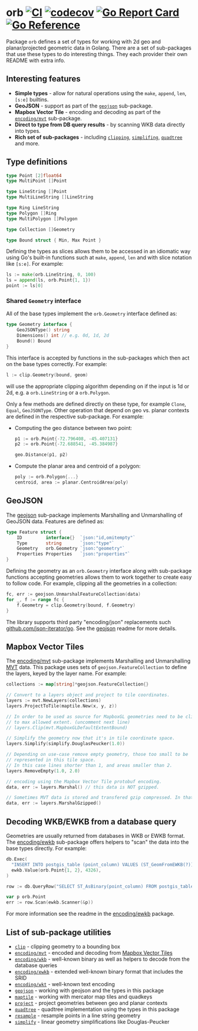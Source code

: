# orb [![CI](https://github.com/paulmach/orb/workflows/CI/badge.svg)](https://github.com/paulmach/orb/actions?query=workflow%3ACI+event%3Apush) [![codecov](https://codecov.io/gh/paulmach/orb/branch/master/graph/badge.svg?token=NuuTjLVpKW)](https://codecov.io/gh/paulmach/orb) [![Go Report Card](https://goreportcard.com/badge/github.com/paulmach/orb)](https://goreportcard.com/report/github.com/paulmach/orb) [![Go Reference](https://pkg.go.dev/badge/github.com/paulmach/orb.svg)](https://pkg.go.dev/github.com/paulmach/orb)

Package `orb` defines a set of types for working with 2d geo and planar/projected geometric data in Golang.
There are a set of sub-packages that use these types to do interesting things.
They each provider their own README with extra info.

## Interesting features

-   **Simple types** - allow for natural operations using the `make`, `append`, `len`, `[s:e]` builtins.
-   **GeoJSON** - support as part of the [`geojson`](geojson) sub-package.
-   **Mapbox Vector Tile** - encoding and decoding as part of the [`encoding/mvt`](encoding/mvt) sub-package.
-   **Direct to type from DB query results** - by scanning WKB data directly into types.
-   **Rich set of sub-packages** - including [`clipping`](clip), [`simplifing`](simplify), [`quadtree`](quadtree) and more.

## Type definitions

```go
type Point [2]float64
type MultiPoint []Point

type LineString []Point
type MultiLineString []LineString

type Ring LineString
type Polygon []Ring
type MultiPolygon []Polygon

type Collection []Geometry

type Bound struct { Min, Max Point }
```

Defining the types as slices allows them to be accessed in an idiomatic way
using Go's built-in functions such at `make`, `append`, `len`
and with slice notation like `[s:e]`. For example:

```go
ls := make(orb.LineString, 0, 100)
ls = append(ls, orb.Point{1, 1})
point := ls[0]
```

### Shared `Geometry` interface

All of the base types implement the `orb.Geometry` interface defined as:

```go
type Geometry interface {
    GeoJSONType() string
    Dimensions() int // e.g. 0d, 1d, 2d
    Bound() Bound
}
```

This interface is accepted by functions in the sub-packages which then act on the
base types correctly. For example:

```go
l := clip.Geometry(bound, geom)
```

will use the appropriate clipping algorithm depending on if the input is 1d or 2d,
e.g. a `orb.LineString` or a `orb.Polygon`.

Only a few methods are defined directly on these type, for example `Clone`, `Equal`, `GeoJSONType`.
Other operation that depend on geo vs. planar contexts are defined in the respective sub-package.
For example:

-   Computing the geo distance between two point:

    ```go
    p1 := orb.Point{-72.796408, -45.407131}
    p2 := orb.Point{-72.688541, -45.384987}

    geo.Distance(p1, p2)
    ```

-   Compute the planar area and centroid of a polygon:

    ```go
    poly := orb.Polygon{...}
    centroid, area := planar.CentroidArea(poly)
    ```

## GeoJSON

The [geojson](geojson) sub-package implements Marshalling and Unmarshalling of GeoJSON data.
Features are defined as:

```go
type Feature struct {
    ID         interface{}  `json:"id,omitempty"`
    Type       string       `json:"type"`
    Geometry   orb.Geometry `json:"geometry"`
    Properties Properties   `json:"properties"`
}
```

Defining the geometry as an `orb.Geometry` interface along with sub-package functions
accepting geometries allows them to work together to create easy to follow code.
For example, clipping all the geometries in a collection:

```go
fc, err := geojson.UnmarshalFeatureCollection(data)
for _, f := range fc {
    f.Geometry = clip.Geometry(bound, f.Geometry)
}
```

The library supports third party "encoding/json" replacements
such [github.com/json-iterator/go](https://github.com/json-iterator/go).
See the [geojson](geojson) readme for more details.

## Mapbox Vector Tiles

The [encoding/mvt](encoding/mvt) sub-package implements Marshalling and
Unmarshalling [MVT](https://www.mapbox.com/vector-tiles/) data.
This package uses sets of `geojson.FeatureCollection` to define the layers,
keyed by the layer name. For example:

```go
collections := map[string]*geojson.FeatureCollection{}

// Convert to a layers object and project to tile coordinates.
layers := mvt.NewLayers(collections)
layers.ProjectToTile(maptile.New(x, y, z))

// In order to be used as source for MapboxGL geometries need to be clipped
// to max allowed extent. (uncomment next line)
// layers.Clip(mvt.MapboxGLDefaultExtentBound)

// Simplify the geometry now that it's in tile coordinate space.
layers.Simplify(simplify.DouglasPeucker(1.0))

// Depending on use-case remove empty geometry, those too small to be
// represented in this tile space.
// In this case lines shorter than 1, and areas smaller than 2.
layers.RemoveEmpty(1.0, 2.0)

// encoding using the Mapbox Vector Tile protobuf encoding.
data, err := layers.Marshal() // this data is NOT gzipped.

// Sometimes MVT data is stored and transfered gzip compressed. In that case:
data, err := layers.MarshalGzipped()
```

## Decoding WKB/EWKB from a database query

Geometries are usually returned from databases in WKB or EWKB format. The [encoding/ewkb](encoding/ewkb)
sub-package offers helpers to "scan" the data into the base types directly.
For example:

```go
db.Exec(
  "INSERT INTO postgis_table (point_column) VALUES (ST_GeomFromEWKB(?))",
  ewkb.Value(orb.Point{1, 2}, 4326),
)

row := db.QueryRow("SELECT ST_AsBinary(point_column) FROM postgis_table")

var p orb.Point
err := row.Scan(ewkb.Scanner(&p))
```

For more information see the readme in the [encoding/ewkb](encoding/ewkb) package.

## List of sub-package utilities

-   [`clip`](clip) - clipping geometry to a bounding box
-   [`encoding/mvt`](encoding/mvt) - encoded and decoding from [Mapbox Vector Tiles](https://www.mapbox.com/vector-tiles/)
-   [`encoding/wkb`](encoding/wkb) - well-known binary as well as helpers to decode from the database queries
-   [`encoding/ewkb`](encoding/ewkb) - extended well-known binary format that includes the SRID
-   [`encoding/wkt`](encoding/wkt) - well-known text encoding
-   [`geojson`](geojson) - working with geojson and the types in this package
-   [`maptile`](maptile) - working with mercator map tiles and quadkeys
-   [`project`](project) - project geometries between geo and planar contexts
-   [`quadtree`](quadtree) - quadtree implementation using the types in this package
-   [`resample`](resample) - resample points in a line string geometry
-   [`simplify`](simplify) - linear geometry simplifications like Douglas-Peucker
